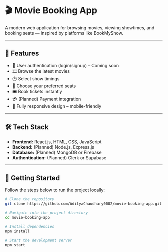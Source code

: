 # 🎬 Movie Booking App

A modern web application for browsing movies, viewing showtimes, and booking seats — inspired by platforms like BookMyShow.

---

## 🚀 Features

- 🔐 User authentication (login/signup) – Coming soon
- 🎞️ Browse the latest movies
- 🕒 Select show timings
- 💺 Choose your preferred seats
- 🎟️ Book tickets instantly
- 💳 (Planned) Payment integration
- 📱 Fully responsive design – mobile-friendly

---

## 🛠️ Tech Stack

- **Frontend:** React.js, HTML, CSS, JavaScript
- **Backend:** (Planned) Node.js, Express.js
- **Database:** (Planned) MongoDB or Firebase
- **Authentication:** (Planned) Clerk or Supabase

---


## 📂 Getting Started

Follow the steps below to run the project locally:

```bash
# Clone the repository
git clone https://github.com/AdityaChaudhary0002/movie-booking-app.git

# Navigate into the project directory
cd movie-booking-app

# Install dependencies
npm install

# Start the development server
npm start

